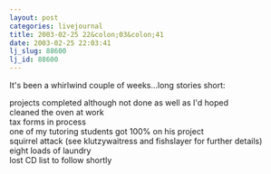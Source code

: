 ```yaml
---
layout: post
categories: livejournal
title: 2003-02-25 22&colon;03&colon;41
date: 2003-02-25 22:03:41
lj_slug: 88600
lj_id: 88600
---
```

It's been a whirlwind couple of weeks...long stories short:  



projects completed although not done as well as I'd hoped  
cleaned the oven at work  
tax forms in process  
one of my tutoring students got 100% on his project  
squirrel attack (see klutzywaitress and fishslayer for further details)  
eight loads of laundry  
lost CD list to follow shortly
